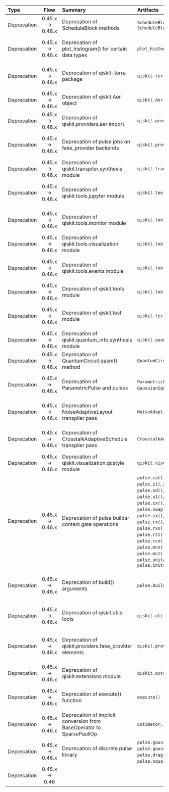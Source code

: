 | Type | Flow | Summary | Artifacts | Pre-migration code | Post-migration code | Difficulty | Impact | References |
| :- | :-: | :- | :- | :- | :- | :- | :- | :- |
| Deprecation | 0.45.x → 0.46.x | Deprecation of ScheduleBlock methods | `ScheduleBlock.scoped_parameters()`, `ScheduleBlock.search_parameters()` | `ScheduleBlock.scoped_parameters()`, `ScheduleBlock.search_parameters()` |  | Moderate | QSE (affects pulse programming) | [Release Notes](https://docs.quantum.ibm.com/api/qiskit/release-notes/0.46) |
| Deprecation | 0.45.x → 0.46.x | Deprecation of plot_histogram() for certain data types | `plot_histogram()` | `plot_histogram(QuasiDistribution)` | `plot_distribution(QuasiDistribution)` | Low (simple function replacement) | SE (visualization function change) | [Release Notes](https://docs.quantum.ibm.com/api/qiskit/release-notes/0.46) |
| Deprecation | 0.45.x → 0.46.x | Deprecation of qiskit-terra package | `qiskit-terra` | `import qiskit-terra` |  | High (requires package update) | SE (package update) | [Release Notes](https://docs.quantum.ibm.com/api/qiskit/release-notes/0.46) |
| Deprecation | 0.45.x → 0.46.x | Deprecation of qiskit.Aer object | `qiskit.Aer` | `from qiskit import Aer` | `from qiskit_aer import Aer` | Low (simple import change) | SE (import change) | [Release Notes](https://docs.quantum.ibm.com/api/qiskit/release-notes/0.46) |
| Deprecation | 0.45.x → 0.46.x | Deprecation of qiskit.providers.aer import | `qiskit.providers.aer` | `from qiskit.providers import aer` | `from qiskit_aer import Aer` | Low (simple import change) | SE (import change) | [Release Notes](https://docs.quantum.ibm.com/api/qiskit/release-notes/0.46) |
| Deprecation | 0.45.x → 0.46.x | Deprecation of pulse jobs on fake_provider backends | `qiskit.providers.fake_provider` | `backend = FakeArmonk()`<br>`pulse_program = pulse.Schedule()`<br>`backend.run(pulse_program)` |  | High (requires backend change) | QSE (affects pulse programming) | [Release Notes](https://docs.quantum.ibm.com/api/qiskit/release-notes/0.46) |
| Deprecation | 0.45.x → 0.46.x | Deprecation of qiskit.transpiler.synthesis module | `qiskit.transpiler.synthesis` | `from qiskit.transpiler.synthesis import two_qubit_decompose` | `from qiskit.synthesis import two_qubit_decompose` | Low (simple import change) | SE (import change) | [Release Notes](https://docs.quantum.ibm.com/api/qiskit/release-notes/0.46) |
| Deprecation | 0.45.x → 0.46.x | Deprecation of qiskit.tools.jupyter module | `qiskit.tools.jupyter` | `from qiskit.tools.jupyter import *` |  | High (requires module change) | SE (module change) | [Release Notes](https://docs.quantum.ibm.com/api/qiskit/release-notes/0.46) |
| Deprecation | 0.45.x → 0.46.x | Deprecation of qiskit.tools.monitor module | `qiskit.tools.monitor` | `from qiskit.tools.monitor import job_monitor` |  | High (requires module change) | SE (module change) | [Release Notes](https://docs.quantum.ibm.com/api/qiskit/release-notes/0.46) |
| Deprecation | 0.45.x → 0.46.x | Deprecation of qiskit.tools.visualization module | `qiskit.tools.visualization` | `from qiskit.tools.visualization import plot_histogram` | `from qiskit.visualization import plot_histogram` | Low (simple import change) | SE (import change) | [Release Notes](https://docs.quantum.ibm.com/api/qiskit/release-notes/0.46) |
| Deprecation | 0.45.x → 0.46.x | Deprecation of qiskit.tools.events module | `qiskit.tools.events` | `from qiskit.tools.events import progressbar` |  | High (requires module change) | SE (module change) | [Release Notes](https://docs.quantum.ibm.com/api/qiskit/release-notes/0.46) |
| Deprecation | 0.45.x → 0.46.x | Deprecation of qiskit.tools module | `qiskit.tools` | `from qiskit.tools import parallel_map` | `from qiskit.utils import parallel_map` | Low (simple import change) | SE (import change) | [Release Notes](https://docs.quantum.ibm.com/api/qiskit/release-notes/0.46) |
| Deprecation | 0.45.x → 0.46.x | Deprecation of qiskit.test module | `qiskit.test` | `from qiskit.test import QiskitTestCase` |  | High (requires module change) | SE (module change) | [Release Notes](https://docs.quantum.ibm.com/api/qiskit/release-notes/0.46) |
| Deprecation | 0.45.x → 0.46.x | Deprecation of qiskit.quantum_info.synthesis module | `qiskit.quantum_info.synthesis` | `from qiskit.quantum_info.synthesis import two_qubit_decompose` | `from qiskit.synthesis import two_qubit_decompose` | Low (simple import change) | SE (import change) | [Release Notes](https://docs.quantum.ibm.com/api/qiskit/release-notes/0.46) |
| Deprecation | 0.45.x → 0.46.x | Deprecation of QuantumCircuit.qasm() method | `QuantumCircuit.qasm()` | `qc = QuantumCircuit(2)`<br>`qc.qasm()` | `from qiskit.qasm2 import dumps`<br>`qc = QuantumCircuit(2)`<br>`dumps(qc)` | Low (simple function replacement) | SE (method change) | [Release Notes](https://docs.quantum.ibm.com/api/qiskit/release-notes/0.46) |
| Deprecation | 0.45.x → 0.46.x | Deprecation of ParametricPulse and pulses | `ParametricPulse`, `Gaussian`, `GaussianSquare`, `Drag`, `ConstantPulse` | `pulse.Gaussian(100, 0.5, 10)` | `pulse.Gaussian(100, 0.5, 10).get_waveform()` | Moderate (requires waveform extraction) | QSE (affects pulse programming) | [Release Notes](**https**://docs.quantum.ibm.com/api/qiskit/release-notes/0.46) |
| Deprecation | 0.45.x → 0.46.x | Deprecation of NoiseAdaptiveLayout transpiler pass | `NoiseAdaptiveLayout` | `from qiskit.transpiler import NoiseAdaptiveLayout` |  | High (requires pass change) | QSE (affects transpilation) | [Release Notes](https://docs.quantum.ibm.com/api/qiskit/release-notes/0.46) |
| Deprecation | 0.45.x → 0.46.x | Deprecation of CrosstalkAdaptiveSchedule transpiler pass | `CrosstalkAdaptiveSchedule` | `from qiskit.transpiler import CrosstalkAdaptiveSchedule` |  | High (requires pass change) | QSE (affects transpilation) | [Release Notes](https://docs.quantum.ibm.com/api/qiskit/release-notes/0.46) |
| Deprecation | 0.45.x → 0.46.x | Deprecation of qiskit.visualization.qcstyle module | `qiskit.visualization.qcstyle` | `from qiskit.visualization.qcstyle import DefaultStyle` | `from qiskit.visualization.circuit.qcstyle import DefaultStyle` | Low (simple import change) | SE (import change) | [Release Notes](https://docs.quantum.ibm.com/api/qiskit/release-notes/0.46) |
| Deprecation | 0.45.x → 0.46.x | Deprecation of pulse builder context gate operations | `pulse.call()`, `pulse.x()`, `pulse.y()`, `pulse.z()`, `pulse.h()`, `pulse.s()`, `pulse.sd()`, `pulse.t()`, `pulse.td()`, `pulse.u1()`, `pulse.u2()`, `pulse.u3()`, `pulse.cx()`, `pulse.cy()`, `pulse.cz()`, `pulse.swap()`, `pulse.iswap()`, `pulse.sx()`, `pulse.sxd()`, `pulse.r()`, `pulse.rx()`, `pulse.ry()`, `pulse.rz()`, `pulse.rxx()`, `pulse.ryy()`, `pulse.rzz()`, `pulse.rzx()`, `pulse.ccx()`, `pulse.cswap()`, `pulse.mcx()`, `pulse.mcy()`, `pulse.mcz()`, `pulse.ms()`, `pulse.unitary()`, `pulse.initialize()` | `with pulse.build() as pulse_program:`<br>`    pulse.x(0)` | `with pulse.build() as pulse_program:`<br>`    pulse.play(pulse.Gaussian(100, 0.5, 10), pulse.drive_channel(0))` | High (requires pulse programming change) | QSE (affects pulse programming) | [Release Notes](https://docs.quantum.ibm.com/api/qiskit/release-notes/0.46) |
| Deprecation | 0.45.x → 0.46.x | Deprecation of build() arguments | `pulse.build()` | `with pulse.build(backend, default_alignment='sequential') as pulse_program:`<br>`    pulse.x(0)` | `with pulse.build(backend) as pulse_program:`<br>`    pulse.play(pulse.Gaussian(100, 0.5, 10), pulse.drive_channel(0))` | High (requires pulse programming change) | QSE (affects pulse programming) | [Release Notes](https://docs.quantum.ibm.com/api/qiskit/release-notes/0.46) |
| Deprecation | 0.45.x → 0.46.x | Deprecation of qiskit.utils tools | `qiskit.utils` | `from qiskit.utils import algorithm_globals` |  | High (requires module change) | SE (module change) | [Release Notes](https://docs.quantum.ibm.com/api/qiskit/release-notes/0.46) |
| Deprecation | 0.45.x → 0.46.x | Deprecation of qiskit.providers.fake_provider elements | `qiskit.providers.fake_provider` | `from qiskit.providers.fake_provider import FakeArmonk` | `from qiskit_ibm_runtime import IBMRuntimeProvider`<br>`provider = IBMRuntimeProvider()`<br>`backend = provider.get_backend('ibmq_armonk')` | High (requires provider and backend change) | QSE (affects backend selection) | [Release Notes](https://docs.quantum.ibm.com/api/qiskit/release-notes/0.46) |
| Deprecation | 0.45.x → 0.46.x | Deprecation of qiskit.extensions module | `qiskit.extensions` | `from qiskit.extensions import CnotGate` | `from qiskit.circuit.library import CnotGate` | Low (simple import change) | SE (import change) | [Release Notes](https://docs.quantum.ibm.com/api/qiskit/release-notes/0.46) |
| Deprecation | 0.45.x → 0.46.x | Deprecation of execute() function | `execute()` | `execute(circ, backend)` | `transpile(circ, backend).run()` | Moderate (requires function replacement) | QSE (affects circuit execution) | [Release Notes](https://docs.quantum.ibm.com/api/qiskit/release-notes/0.46) |
| Deprecation | 0.45.x → 0.46.x | Deprecation of implicit conversion from BaseOperator to SparsePauliOp | `Estimator.run()` | `estimator.run(BaseOperator)` | `estimator.run(SparsePauliOp(BaseOperator))` | Moderate (requires explicit conversion) | QSE (affects estimator usage) | [Release Notes](https://docs.quantum.ibm.com/api/qiskit/release-notes/0.46) |
| Deprecation | 0.45.x → 0.46.x | Deprecation of discrete pulse library | `pulse.gaussian()`, `pulse.gaussian_square()`, `pulse.drag()`, `pulse.constant()`, `pulse.square()`, `pulse.sawtooth()` | `pulse.gaussian(100, 0.5, 10)` | `pulse.Gaussian(100, 0.5, 10).get_waveform()` | Moderate (requires waveform extraction) | QSE (affects pulse programming) | [Release Notes](https://docs.quantum.ibm.com/api/qiskit/release-notes/0.46) |
| Deprecation | 0.45.x → 0.46
